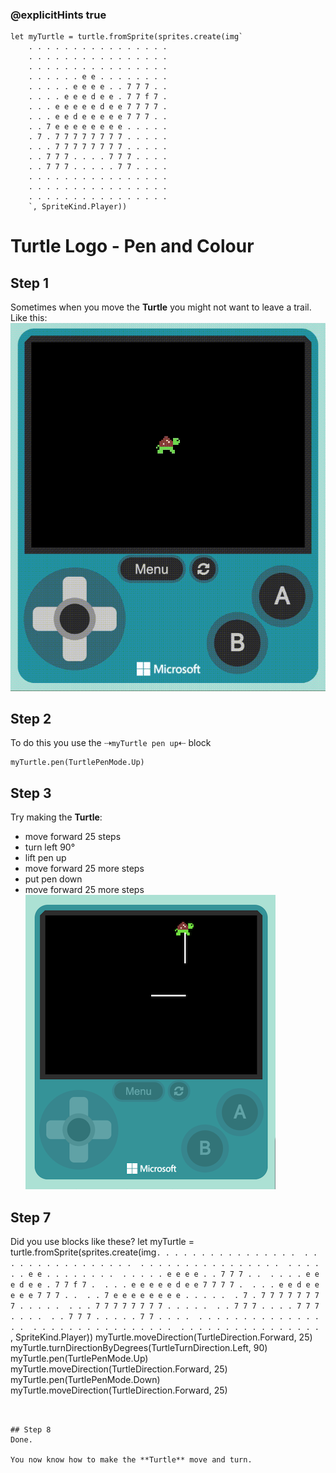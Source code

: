 ### @explicitHints true

```template
let myTurtle = turtle.fromSprite(sprites.create(img`
    . . . . . . . . . . . . . . . . 
    . . . . . . . . . . . . . . . . 
    . . . . . . . . . . . . . . . . 
    . . . . . . e e . . . . . . . . 
    . . . . . e e e e . . 7 7 7 . . 
    . . . . e e e d e e . 7 7 f 7 . 
    . . . e e e e e d e e 7 7 7 7 . 
    . . . e e d e e e e e 7 7 7 . . 
    . . 7 e e e e e e e e . . . . . 
    . 7 . 7 7 7 7 7 7 7 7 . . . . . 
    . . . 7 7 7 7 7 7 7 7 . . . . . 
    . . 7 7 7 . . . . 7 7 7 . . . . 
    . . 7 7 7 . . . . . 7 7 . . . . 
    . . . . . . . . . . . . . . . . 
    . . . . . . . . . . . . . . . . 
    . . . . . . . . . . . . . . . . 
    `, SpriteKind.Player))
```

# Turtle Logo - Pen and Colour

## Step 1
Sometimes when you move the **Turtle** you might not want to leave a trail. Like this:
![pen up and down](https://github.com/Mr-Coxall/makecode-arcade-turtle-logo-pen_and_color/raw/main/assets/pen_up_and_down.gif)

## Step 2
To do this you use the ⇢``myTurtle pen up``⇠ block  
```blocks
myTurtle.pen(TurtlePenMode.Up)
```

## Step 3
Try making the **Turtle**:
- move forward 25 steps
- turn left 90°
- lift pen up
- move forward 25 more steps
- put pen down
- move forward 25 more steps
![Turtle move forward](https://github.com/Mr-Coxall/makecode-arcade-turtle-logo-pen_and_color/raw/main/assets/pen_and_and_down.png)

## Step 7
Did you use blocks like these?
let myTurtle = turtle.fromSprite(sprites.create(img`
    . . . . . . . . . . . . . . . . 
    . . . . . . . . . . . . . . . . 
    . . . . . . . . . . . . . . . . 
    . . . . . . e e . . . . . . . . 
    . . . . . e e e e . . 7 7 7 . . 
    . . . . e e e d e e . 7 7 f 7 . 
    . . . e e e e e d e e 7 7 7 7 . 
    . . . e e d e e e e e 7 7 7 . . 
    . . 7 e e e e e e e e . . . . . 
    . 7 . 7 7 7 7 7 7 7 7 . . . . . 
    . . . 7 7 7 7 7 7 7 7 . . . . . 
    . . 7 7 7 . . . . 7 7 7 . . . . 
    . . 7 7 7 . . . . . 7 7 . . . . 
    . . . . . . . . . . . . . . . . 
    . . . . . . . . . . . . . . . . 
    . . . . . . . . . . . . . . . . 
    `, SpriteKind.Player))
myTurtle.moveDirection(TurtleDirection.Forward, 25)
myTurtle.turnDirectionByDegrees(TurtleTurnDirection.Left, 90)
myTurtle.pen(TurtlePenMode.Up)
myTurtle.moveDirection(TurtleDirection.Forward, 25)
myTurtle.pen(TurtlePenMode.Down)
myTurtle.moveDirection(TurtleDirection.Forward, 25)
```


## Step 8
Done.

You now know how to make the **Turtle** move and turn.
